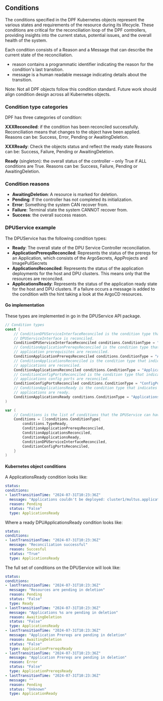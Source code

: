 ## Conditions

The conditions specified in the DPF Kubernetes objects represent the various states and requirements of the resource during its lifecycle. 
These conditions are critical for the reconciliation loop of the DPF controllers, providing insights into the current status, potential issues, and the overall health of the system.

Each condition consists of a Reason and a Message that can describe the current state of the reconciliation.
- reason contains a programmatic identifier indicating the reason for the condition's last transition.
- message is a human readable message indicating details about the transition.

Note: Not all DPF objects follow this condition standard. Future work should align condition design across all Kubernetes objects.

### Condition type categories
DPF has three categories of condition:

**XXXReconciled**:
if the condition has been reconciled successfully. Reconciliation means that changes to the object have been applied.
Reasons can be: Success, Error, Pending or AwaitingDeletion.

**XXXReady**:
Check the objects status and reflect the ready state
Reasons can be: Success, Failure, Pending or AwaitingDeletion.

**Ready** (singleton):
the overall status of the controller – only True if ALL conditions are True.
Reasons can be: Success, Failure, Pending or AwaitingDeletion.


### Condition reasons

* **AwaitingDeletion**: A resource is marked for deletion.
* **Pending**: If the controller has not completed its initialization.
* **Error**: Something the system CAN recover from.
* **Failure**: Terminal state the system CANNOT recover from.
* **Success**: the overall success reason.


### DPUService example
The DPUService has the following condition types:

* **Ready**: The overall state of the DPU Service Controller reconciliation.
* **ApplicationPrereqsReconciled**: Represents the status of the prereqs for an Application, which consists of the ArgoSecrets, AppProjects and ImagePullSecrets
* **ApplicationsReconciled**: Represents the status of the application deployments for the host and DPU clusters. This means only that the resources are reconciled.
* **ApplicationsReady**: Represents the status of the application ready state for the host and DPU clusters. If a failure occurs a message is added to the condition with the hint taking a look at the ArgoCD resources.

#### Go implementation
These types are implemented in go in the DPUService API package. 

[embedmd]:# (../../api/dpuservice/v1alpha1/dpuservice_types.go go /\/\/ Condition types/ /}\n\)/)
```go
// Condition types
const (
	// ConditionDPUServiceInterfaceReconciled is the condition type that indicates that the
	// DPUServiceInterface is reconciled.
	ConditionDPUServiceInterfaceReconciled conditions.ConditionType = "DPUServiceInterfaceReconciled"
	// ConditionApplicationPrereqsReconciled is the condition type that indicates that the
	// application prerequisites are reconciled.
	ConditionApplicationPrereqsReconciled conditions.ConditionType = "ApplicationPrereqsReconciled"
	// ConditionApplicationsReconciled is the condition type that indicates that the
	// applications are reconciled.
	ConditionApplicationsReconciled conditions.ConditionType = "ApplicationsReconciled"
	// ConditionConfigPortsReconciled is the condition type that indicates that the
	// applications config ports are reconciled.
	ConditionConfigPortsReconciled conditions.ConditionType = "ConfigPortsReconciled"
	// ConditionApplicationsReady is the condition type that indicates that the
	// applications are ready.
	ConditionApplicationsReady conditions.ConditionType = "ApplicationsReady"
)

var (
	// Conditions is the list of conditions that the DPUService can have.
	Conditions = []conditions.ConditionType{
		conditions.TypeReady,
		ConditionApplicationPrereqsReconciled,
		ConditionApplicationsReconciled,
		ConditionApplicationsReady,
		ConditionDPUServiceInterfaceReconciled,
		ConditionConfigPortsReconciled,
	}
)
```
#### Kubernetes object conditions

A ApplicationsReady condition looks like:

```yaml 
status:
conditions:
- lastTransitionTime: "2024-07-31T10:23:36Z"
  message: "Applications couldn't be deployed: cluster1/multus.applications.argoproj.io, cluster2/flannel.applications.argoproj.io"
  reason: Pending
  status: "False"
  type: ApplicationsReady
```

Where a ready DPUApplicationsReady condition looks like:

```yaml
status:
conditions:
- lastTransitionTime: "2024-07-31T10:23:36Z"
  message: "Reconciliation successful"
  reason: Succesful
  status: "True"
  type: ApplicationsReady
```

The full set of conditions on the DPUService will look like:
```yaml 
status:
conditions:
- lastTransitionTime: "2024-07-31T10:23:36Z"
  message: "Resources are pending in deletion"
  reason: Pending
  status: "False"
  type: Ready
- lastTransitionTime: "2024-07-31T10:23:36Z"
  message: "Applications %s are pending in deletion"
  reason: AwaitingDeletion
  status: "False"
  type: ApplicationsReady
- lastTransitionTime: "2024-07-31T10:23:36Z"
  message: "Application Prereqs are pending in deletion"
  reason: AwaitingDeletion
  status: "False"
  type: ApplicationPrereqsReady
- lastTransitionTime: "2024-07-31T10:23:36Z"
  message: "Application Prereqs are pending in deletion"
  reason: Error
  status: "False"
  type: ApplicationPrereqsReady
- lastTransitionTime: "2024-07-31T10:23:36Z"
  message: ""
  reason: Pending
  status: "Unknown"
  type: ApplicationReady
```
